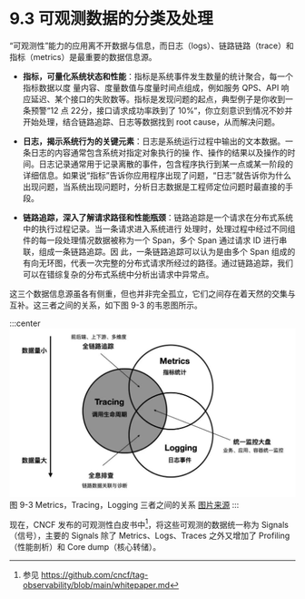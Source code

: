 # 9.3 可观测数据的分类及处理

“可观测性”能力的应用离不开数据与信息，而日志（logs）、链路链路（trace）和指标（metrics）是最重要的数据信息源。

- **指标，可量化系统状态和性能**：指标是系统事件发生数量的统计聚合，每一个指标数据以度 量内容、度量数值与度量时间点组成，例如服务 QPS、API 响应延迟、某个接口的失败数等。指标是发现问题的起点，典型例子是你收到一条预警“12 点 22分，接口请求成功率跌到了 10%“，你立刻意识到情况不妙并开始处理，结合链路追踪、日志等数据找到 root cause，从而解决问题。

- **日志，揭示系统行为的关键元素**：日志是系统运行过程中输出的文本数据。一条日志的内容通常包含系统对指定对象执行的操 作、操作的结果以及操作的时间。日志记录通常用于记录离散的事件，包含程序执行到某一点或某一阶段的详细信息。如果说“指标”告诉你应用程序出现了问题，“日志”就告诉你为什么出现问题，当系统出现问题时，分析日志数据是工程师定位问题时最直接的手段。

- **链路追踪，深入了解请求路径和性能瓶颈**：链路追踪是一个请求在分布式系统中的执行过程记录。当一条请求进入系统进行 处理时，处理过程中经过不同组件的每一段处理情况数据被称为一个 Span，多个 Span 通过请求 ID 进行串联，组成一条链路追踪。因 此，一条链路追踪可以认为是由多个 Span 组成的有向无环图，代表一次完整的分布式请求所经过的路径。通过链路追踪，我们可以在错综复杂的分布式系统中分析出请求中异常点。


这三个数据信息源虽各有侧重，但也并非完全孤立，它们之间存在着天然的交集与互补。这三者之间的关系，如下图 9-3 的韦恩图所示。

:::center
  ![](../assets/observability.jpg)<br/>
 图 9-3 Metrics，Tracing，Logging 三者之间的关系 [图片来源](https://peter.bourgon.org/blog/2017/02/21/metrics-tracing-and-logging.html)
:::


现在，CNCF 发布的可观测性白皮书中[^1]，将这些可观测的数据统一称为 Signals（信号），主要的 Signals 除了 Metrics、Logs、Traces 之外又增加了 Profiling（性能剖析）和 Core dump（核心转储）。

[^1]: 参见 https://github.com/cncf/tag-observability/blob/main/whitepaper.md
